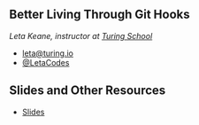 ## Better Living Through Git Hooks
_Leta Keane, instructor at [Turing School](http://turing.io/)_ 
* leta@turing.io
* [@LetaCodes](https://twitter.com/LetaCodes)

## Slides and Other Resources
* [Slides](https://slides.com/letakeane/git-hooks#/)
